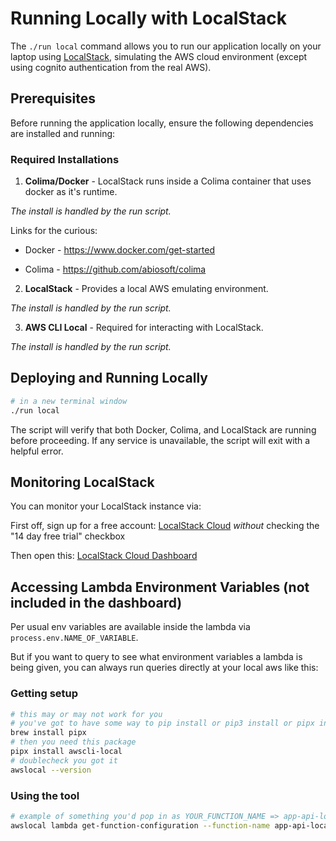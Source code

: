 # Running Locally with LocalStack

The `./run local` command allows you to run our application locally on your laptop using [LocalStack](https://localstack.cloud/), simulating the AWS cloud environment (except using cognito authentication from the real AWS).

## Prerequisites

Before running the application locally, ensure the following dependencies are installed and running:

### Required Installations

1. **Colima/Docker** - LocalStack runs inside a Colima container that uses docker as it's runtime.

_The install is handled by the run script._

Links for the curious:

- Docker - https://www.docker.com/get-started

- Colima - https://github.com/abiosoft/colima

2. **LocalStack** - Provides a local AWS emulating environment.

_The install is handled by the run script._

3. **AWS CLI Local** - Required for interacting with LocalStack.

_The install is handled by the run script._

## Deploying and Running Locally

```sh
# in a new terminal window
./run local
```

The script will verify that both Docker, Colima, and LocalStack are running before proceeding. If any service is unavailable, the script will exit with a helpful error.

## Monitoring LocalStack

You can monitor your LocalStack instance via:

First off, sign up for a free account: [LocalStack Cloud](https://app.localstack.cloud/sign-up) _without_ checking the "14 day free trial" checkbox

Then open this: [LocalStack Cloud Dashboard](https://app.localstack.cloud/inst/default/status)

## Accessing Lambda Environment Variables (not included in the dashboard)

Per usual env variables are available inside the lambda via `process.env.NAME_OF_VARIABLE`.

But if you want to query to see what environment variables a lambda is being given, you can always run queries directly at your local aws like this:

### Getting setup

```sh
# this may or may not work for you
# you've got to have some way to pip install or pip3 install or pipx install
brew install pipx
# then you need this package
pipx install awscli-local
# doublecheck you got it
awslocal --version
```

### Using the tool

```sh
# example of something you'd pop in as YOUR_FUNCTION_NAME => app-api-localstack-getUserById
awslocal lambda get-function-configuration --function-name app-api-localstack-getPDF --query "Environment.Variables"
```
